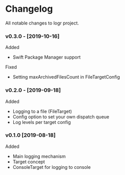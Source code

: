 # Changelog

All notable changes to logr project.

### v0.3.0 - [2019-10-16]

Added

* Swift Package Manager support

Fixed

* Setting maxArchivedFilesCount in FileTargetConfig 

### v0.2.0 - [2019-09-18]

Added

* Logging to a file (FileTarget)
* Config option to set your own dispatch queue
* Log levels per target config

### v0.1.0 [2019-08-18]

Added

* Main logging mechanism
* Target concept
* ConsoleTarget for logging to console
